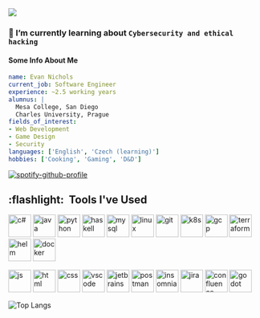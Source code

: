 <img src="https://capsule-render.vercel.app/api?type=waving&color=timeGradient&height=180&section=header&text=Hey%20Choom&fontSize=60&animation=fadeIn" />

### 🌱 I’m currently learning about `Cybersecurity and ethical hacking`

#### Some Info About Me
```yaml
name: Evan Nichols
current_job: Software Engineer
experience: ~2.5 working years
alumnus: |
  Mesa College, San Diego
  Charles University, Prague
fields_of_interest:
- Web Development
- Game Design
- Security
languages: ['English', 'Czech (learning)']
hobbies: ['Cooking', 'Gaming', 'D&D']
```

[![spotify-github-profile](https://spotify-github-profile.kittinanx.com/api/view?uid=enichols619&cover_image=true&theme=novatorem&show_offline=false&background_color=121212&interchange=false&bar_color=53b14f&bar_color_cover=false)](https://github.com/kittinan/spotify-github-profile)

<h2> :flashlight: &nbsp;Tools I've Used</h2>
<p align="left">
  <img src="https://cdn.jsdelivr.net/gh/devicons/devicon@latest/icons/csharp/csharp-original.svg"  alt="c#" width="45" height="45"/>
  <img src="https://cdn.jsdelivr.net/gh/devicons/devicon@latest/icons/java/java-original.svg" alt="java" width="45" height="45"/>
  <img src="https://cdn.jsdelivr.net/gh/devicons/devicon@latest/icons/python/python-original.svg" alt="python" width="45" height="45"/>
  <img src="https://cdn.jsdelivr.net/gh/devicons/devicon@latest/icons/haskell/haskell-original.svg" alt="haskell" width="45" height="45"/>
  <img src="https://cdn.jsdelivr.net/gh/devicons/devicon@latest/icons/mysql/mysql-original.svg" alt="mysql" width="45" height="45"/>
  <img src="https://cdn.jsdelivr.net/gh/devicons/devicon@latest/icons/linux/linux-original.svg" alt="linux" width="45" height="45"/>
  <img src="https://cdn.jsdelivr.net/gh/devicons/devicon@latest/icons/git/git-original.svg" alt="git" width="45" height="45"/>
  <img src="https://cdn.jsdelivr.net/gh/devicons/devicon@latest/icons/kubernetes/kubernetes-original.svg" alt="k8s" width="45" height="45"/>
  <img src="https://cdn.jsdelivr.net/gh/devicons/devicon@latest/icons/googlecloud/googlecloud-original.svg" alt="gcp" width="45" height="45"/>
  <img src="https://cdn.jsdelivr.net/gh/devicons/devicon@latest/icons/terraform/terraform-original.svg" alt="terraform" width="45" height="45"/>
  <img src="https://cdn.jsdelivr.net/gh/devicons/devicon@latest/icons/helm/helm-original.svg" alt="helm" width="45" height="45"/>
  <img src="https://cdn.jsdelivr.net/gh/devicons/devicon@latest/icons/docker/docker-original.svg" alt="docker" width="45" height="45"/>
<p/>
<p>
  <img src="https://cdn.jsdelivr.net/gh/devicons/devicon@latest/icons/javascript/javascript-original.svg" alt="js" width="45" height="45"/>
  <img src="https://cdn.jsdelivr.net/gh/devicons/devicon@latest/icons/html5/html5-original.svg" alt="html" width="45" height="45"/>
  <img src="https://cdn.jsdelivr.net/gh/devicons/devicon@latest/icons/css3/css3-original.svg" alt="css" width="45" height="45"/>
  <img src="https://cdn.jsdelivr.net/gh/devicons/devicon@latest/icons/vscode/vscode-original.svg" alt="vscode" width="45" height="45"/>
  <img src="https://cdn.jsdelivr.net/gh/devicons/devicon@latest/icons/jetbrains/jetbrains-original.svg" alt="jetbrains" width="45" height="45"/>
  <img src="https://cdn.jsdelivr.net/gh/devicons/devicon@latest/icons/postman/postman-original.svg" alt="postman" width="45" height="45"/>
  <img src="https://cdn.jsdelivr.net/gh/devicons/devicon@latest/icons/insomnia/insomnia-original.svg" alt="insomnia" width="45" height="45"/>
  <img src="https://cdn.jsdelivr.net/gh/devicons/devicon@latest/icons/jira/jira-original.svg" alt="jira" width="45" height="45"/>
  <img src="https://cdn.jsdelivr.net/gh/devicons/devicon@latest/icons/confluence/confluence-original.svg" alt="confluence" width="45" height="45"/>
  <img src="https://cdn.jsdelivr.net/gh/devicons/devicon@latest/icons/godot/godot-original.svg" alt="godot" width="45" height="45"/>
  <!-- https://devicon.dev/ -->
</p>

![Top Langs](https://github-readme-stats.vercel.app/api/top-langs/?username=reccho&layout=compact)
